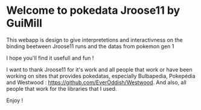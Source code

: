# Welcome to pokedata Jroose11 by GuiMill

This webapp is design to give interpretetions and interactivness on the binding beetween Jroose11 runs and the datas from pokemon gen 1

I hope you'll find it usefull and fun !

I want to thank Jroose11 for it's work and all people that work or have been working on sites that provides pokedatas, especially Bulbapedia, Pokepédia and Westwood : https://github.com/EverOddish/Westwood.
And also, all people that work for the libraries that I used.

Enjoy ! 